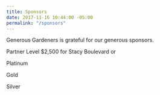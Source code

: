 ```yaml
---
title: Sponsors
date: 2017-11-16 10:44:00 -05:00
permalink: "/sponsors"
---
```


Generous Gardeners is grateful for our generous sponsors. 

Partner Level $2,500 for Stacy Boulevard or 

Platinum

Gold

Silver